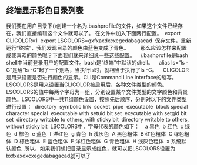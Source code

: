 ## 终端显示彩色目录列表
我们要在用户目录下()创建一个名为.bashprofile的文件，如果这个文件已经存在，我们直接编辑这个文件就可以了。
在文件中加入下面两行配置。 
export CLICOLOR=1 
export LSCOLORS=gxfxaxdxcxegedabagacad 
保存文件，重新运行“终端”，我们发现目录的颜色由蓝色变成了青色。 
 
 
 
那么应该怎样来配置成我喜欢的颜色呢？下面我们就来详细说一些这些配置。 
 
/.bashprofile是bash shell中当前登录用户的配置文件。bash是“终端”中默认的shell。 
 
alias ls=“ls -G”是给“ls -G”起了一个别名，当执行ls时，就相当于执行了ls -G。 
 
CLICOLOR是用来设置是否进行颜色的显示。CLI是Command Line Interface的缩写。 
 
LSCOLORS是用来设置当CLICOLOR被启用后，各种文件类型的颜色。LSCOLORS的值中每两个字母为一组，分别设置某个文件类型的文字颜色和背景颜色。LSCOLORS中一共11组颜色设置，按照先后顺序，分别对以下的文件类型进行设置： 
directory 
symbolic link 
socket 
pipe 
executable 
block special 
character special 
executable with setuid bit set 
executable with setgid bit set 
directory writable to others, with sticky bit 
directory writable to others, without sticky bit 
LSCOLORS中，字母代表的颜色如下： 
 
a 黑色 
b 红色 
c 绿色 
d 棕色 
e 蓝色 
f 洋红色 
g 青色 
h 浅灰色 
A 黑色粗体 
B 红色粗体 
C 绿色粗体 
D 棕色粗体 
E 蓝色粗体 
F 洋红色粗体 
G 青色粗体 
H 浅灰色粗体 
x 系统默认颜色 
所以，如果我们想把目录显示成红色，就可以把LSCOLORS设置为bxfxaxdxcxegedabagacad就可以了
 


















